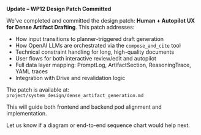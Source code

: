 **Update – WP12 Design Patch Committed**

We've completed and committed the design patch: **Human + Autopilot UX for Dense Artifact Drafting**. This patch addresses:

- How input transitions to planner-triggered draft generation
- How OpenAI LLMs are orchestrated via the `compose_and_cite` tool
- Technical constraint handling for long, high-quality documents
- User flows for both interactive review/edit and autopilot
- Full data layer mapping: PromptLog, ArtifactSection, ReasoningTrace, YAML traces
- Integration with Drive and revalidation logic

The patch is available at:
`project/system_design/dense_artifact_generation.md`

This will guide both frontend and backend pod alignment and implementation.

Let us know if a diagram or end-to-end sequence chart would help next.